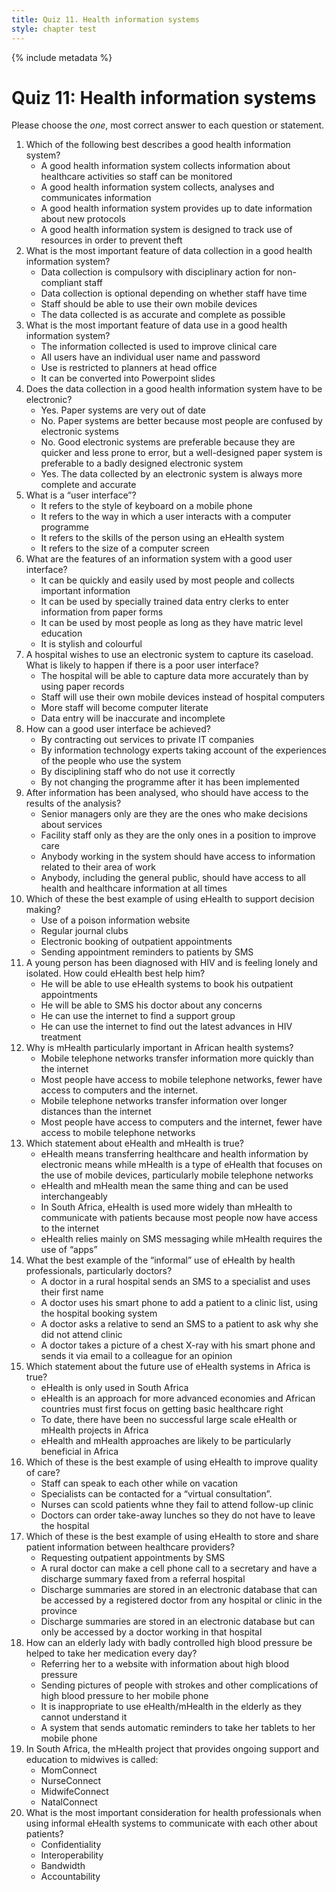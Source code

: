 ```yaml
---
title: Quiz 11. Health information systems
style: chapter test
---
```


{% include metadata %}

# Quiz 11: Health information systems

Please choose the *one*, most correct answer to each question or statement.

1. Which of the following best describes a good health information system?
	- 	A good health information system collects information about healthcare activities so staff can be monitored
	+	A good health information system collects, analyses and communicates information
	- 	A good health information system provides up to date information about new protocols
	- 	A good health information system is designed to track use of resources in order to prevent theft 
2. What is the most important feature of data collection in a good health information system?
	- 	Data collection is compulsory with disciplinary action for non-compliant staff 
	- 	Data collection is optional depending on whether staff have time
	- 	Staff should be able to use their own mobile devices
	+	The data collected is as accurate and complete as possible
3. What is the most important feature of data use in a good health information system? 
	+	The information collected is used to improve clinical care
	- 	All users have an individual user name and password
	- 	Use is restricted to planners at head office
	- 	It can be converted into Powerpoint slides
4. Does the data collection in a good health information system have to be electronic?
	- 	Yes. Paper systems are very out of date
	- 	No. Paper systems are better because most people are confused by electronic systems
	+	No. Good electronic systems are preferable because they are quicker and less prone to error, but a well-designed paper system is preferable to a badly designed electronic system
	- 	Yes. The data collected by an electronic system is always more complete and accurate
5. What is a “user interface”?
	- 	It refers to the style of keyboard on a mobile phone
	+	It refers to the way in which a user interacts with a computer programme
	- 	It refers to the skills of the person using an eHealth system
	- 	It refers to the size of a computer screen
6. What are the features of an information system with a good user interface?
	+	It can be quickly and easily used by most people and collects important information
	- 	It can be used by specially trained data entry clerks to enter information from paper forms
	- 	It can be used by most people as long as they have matric level education
	- 	It is stylish and colourful 
7. A hospital wishes to use an electronic system to capture its caseload. What is likely to happen if there is a poor user interface?
	- 	The hospital will be able to capture data more accurately than by using paper records
	- 	Staff will use their own mobile devices instead of hospital computers
	+	More staff will become computer literate
	- 	Data entry will be inaccurate and incomplete
8. How can a good user interface be achieved?
	- 	By contracting out services to private IT companies
	+	By information technology experts taking account of the experiences of the people who use the system  
	- 	By disciplining staff who do not use it correctly
	- 	By not changing the programme after it has been implemented 
9. After information has been analysed, who should have access to the results of the analysis? 
	- 	Senior managers only are they are the ones who make decisions about services
	- 	Facility staff only as they are the only ones in a position to improve care
	+	Anybody working in the system should have access to information related to their area of work
	- 	Anybody, including the general public, should have access to all health and healthcare information at all times 
10. Which of these the best example of using eHealth to support decision making?
	+	Use of a poison information website
	-	Regular journal clubs
	- 	Electronic booking of outpatient appointments
	- 	Sending appointment reminders to patients by SMS
11. A young person has been diagnosed with HIV and is feeling lonely and isolated. How could eHealth best help him?
	- 	He will be able to use eHealth systems to book his outpatient appointments
	- 	He will be able to SMS his doctor about any concerns
	+	He can use the internet to find a support group
	- 	He can use the internet to find out the latest advances in HIV treatment
12. Why is mHealth particularly important in African health systems?
	- 	Mobile telephone networks transfer information more quickly than the internet
	+	Most people have access to mobile telephone networks, fewer have access to computers and the internet.
	- 	Mobile telephone networks transfer information over longer distances than the internet
	- 	Most people have access to computers and the internet, fewer have access to mobile telephone networks
13. Which statement about eHealth and mHealth is true?
	+	eHealth means transferring healthcare and health information by electronic means while mHealth is a type of eHealth that focuses on the use of mobile devices, particularly mobile telephone networks
	- 	eHealth and mHealth mean the same thing and can be used interchangeably
	- 	In South Africa, eHealth is used more widely than mHealth to communicate with patients because most people now have access to the internet
	- 	eHealth relies mainly on SMS messaging while mHealth requires the use of “apps”
14. What the best example of the “informal” use of eHealth by health professionals, particularly doctors?
	- 	A doctor in a rural hospital sends an SMS to a specialist and uses their first name
	- 	A doctor uses his smart phone to add a patient to a clinic list, using the hospital booking system
	- 	A doctor asks a relative to send an SMS to a patient to ask why she did not attend clinic
	+	A doctor takes a picture of a chest X-ray with his smart phone and sends it via email to a colleague for an opinion
15. Which statement about the future use of eHealth systems in Africa is true?
	- 	eHealth is only used in South Africa
	- 	eHealth is an approach for more advanced economies and African countries must first focus on getting basic healthcare right 
	- 	To date, there have been no successful large scale eHealth or mHealth projects in Africa
	+	eHealth and mHealth approaches are likely to be particularly beneficial in Africa
16. Which of these is the best example of using eHealth to improve quality of care?
	- 	Staff can speak to each other while on vacation
	+	Specialists can be contacted for a “virtual consultation”.
	- 	Nurses can scold patients whne they fail to attend follow-up clinic
	- 	Doctors can order take-away lunches so they do not have to leave the hospital
17. Which of these is the best example of using eHealth to store and share patient information between healthcare providers?
	- 	Requesting outpatient appointments by SMS
	- 	A rural doctor can make a cell phone call to a secretary and have a discharge summary faxed from a referral hospital
	+	Discharge summaries are stored in an electronic database that can be accessed by a registered doctor from any hospital or clinic in the province 
	- 	Discharge summaries are stored in an electronic database but can only be accessed by a doctor working in that hospital    
18. How can an elderly lady with badly controlled high blood pressure be helped to take her medication every day?
	- 	Referring her to a website with information about high blood pressure
	- 	Sending pictures of people with strokes and other complications of high blood pressure to her mobile phone
	- 	It is inappropriate to use eHealth/mHealth in the elderly as they cannot understand it
	+	A system that sends automatic reminders to take her tablets to her mobile phone 
19. In South Africa, the mHealth project that provides ongoing support and education to midwives is called:
	- 	MomConnect
	+	NurseConnect
	- 	MidwifeConnect
	- 	NatalConnect
20. What is the most important consideration for health professionals when using informal eHealth systems to communicate with each other about patients?
	+	Confidentiality
	- 	Interoperability
	- 	Bandwidth
	- 	Accountability